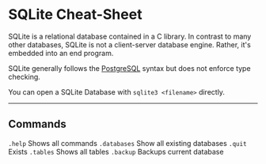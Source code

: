 # SQLite Cheat-Sheet

SQLite is a relational database contained in a C library. In contrast to many other databases, SQLite is not a client-server database engine. Rather, it's embedded into an end program.

SQLite generally follows the [PostgreSQL](databases/postgres.md) syntax but does not enforce type checking.

You can open a SQLite Database with `sqlite3 <filename>` directly.

---
## Commands

`.help` Shows all commands `.databases` Show all existing databases `.quit` Exists `.tables` Shows all tables `.backup` Backups current database
